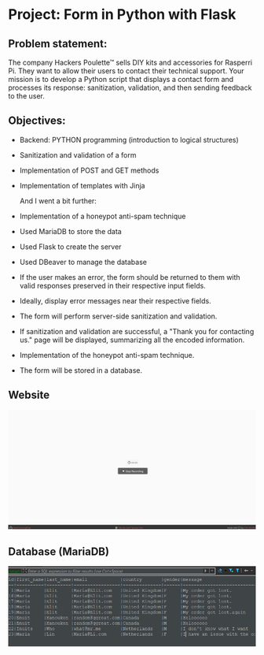 # Project: Form in Python with Flask

## Problem statement:
The company Hackers Poulette™ sells DIY kits and accessories for Rasperri Pi. They want to allow their users to contact their technical support. Your mission is to develop a Python script that displays a contact form and processes its response: sanitization, validation, and then sending feedback to the user.

## Objectives:
* Backend: PYTHON programming (introduction to logical structures)
* Sanitization and validation of a form
* Implementation of POST and GET methods
* Implementation of templates with Jinja
  
  And I went a bit further:

* Implementation of a honeypot anti-spam technique
* Used MariaDB to store the data
* Used Flask to create the server
* Used DBeaver to manage the database

* If the user makes an error, the form should be returned to them with valid responses preserved in their respective input fields.
* Ideally, display error messages near their respective fields.
* The form will perform server-side sanitization and validation.
* If sanitization and validation are successful, a "Thank you for contacting us." page will be displayed, summarizing all the encoded information.
* Implementation of the honeypot anti-spam technique.
* The form will be stored in a database.
  
## Website
![alt text](assets/website.gif)

## Database (MariaDB)
![alt text](assets/image.png)